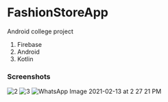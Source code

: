 # FashionStoreApp
Android college project 
1. Firebase
2. Android 
3. Kotlin

### Screenshots

![2](https://user-images.githubusercontent.com/35486010/107846189-c098d500-6e07-11eb-8de0-1e079165acad.jpeg)
![3](https://user-images.githubusercontent.com/35486010/107846190-c1ca0200-6e07-11eb-9e76-7c3a00115eb2.jpeg)
![WhatsApp Image 2021-02-13 at 2 27 21 PM](https://user-images.githubusercontent.com/35486010/107846191-c2fb2f00-6e07-11eb-83b6-c9c13ebb5437.jpeg)
